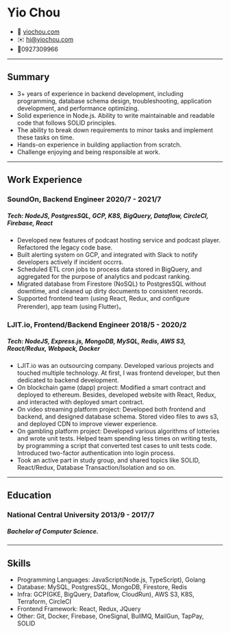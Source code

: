 <!-- The (first) h1 will be used as the <title> of the HTML page -->

# Yio Chou

<!-- The unordered list immediately after the h1 will be formatted on a single
line. It is intended to be used for contact details -->

- <span>🏡</span> [yiochou.com](http://yiochou.com)
- <span>✉️</span> <hi@yiochou.com>
- <span>📱</span>0927309966

<!-- The paragraph after the h1 and ul and before the first h2 is optional. It
is intended to be used for a short summary. -->

---

## Summary

- 3+ years of experience in backend development, including programming, database schema design, troubleshooting, application development, and performance optimizing.
- Solid experience in Node.js. Ability to write maintainable and readable code that follows SOLID principles.
- The ability to break down requirements to minor tasks and implement these tasks on time.
- Hands-on experience in building appliaction from scratch.
- Challenge enjoying and being responsible at work.

---

## Work Experience

<!-- You have to wrap the "left" and "right" half of these headings in spans by
hand -->

### <span> SoundOn, Backend Engineer </span> 2020/7 - 2021/7

##### Tech: NodeJS, PostgresSQL, GCP, K8S, BigQuery, Dataflow, CircleCI, Firebase, React

- Developed new features of podcast hosting service and podcast player. Refactored the legacy code base.
- Built alerting system on GCP, and integrated with Slack to notify developers actively if incident occrrs.
- Scheduled ETL cron jobs to process data stored in BigQuery, and aggregated for the purpose of analytics and podcast ranking.
- Migrated database from Firestore (NoSQL) to PostgresSQL without downtime, and cleaned up dirty documents to consistent records.
- Supported frontend team (using React, Redux, and configure Prerender), app team (using Flutter)。

### <span> LJIT.io, Frontend/Backend Engineer </span> 2018/5 - 2020/2

##### Tech: NodeJS, Express.js, MongoDB, MySQL, Redis, AWS S3, React/Redux, Webpack, Docker

- LJIT.io was an outsourcing company. Developed various projects and touched multiple technology. At first, I was frontend developer, but then dedicated to backend development.
- On blockchain game (dapp) project: Modified a smart contract and deployed to ethereum. Besides, developed website with React, Redux, and interacted with deployed smart contract.
- On video streaming platform project: Developed both frontend and backend, and designed database schema. Stored video files to aws s3, and deployed CDN to improve viewer experience.
- On gambling platform project: Developed various algorithms of lotteries and wrote unit tests. Helped team spending less times on writing tests, by programming a script that converted test cases to unit tests code. Introduced two-factor authentication into login process.
- Took an active part in study group, and shared topics like SOLID, React/Redux, Database Transaction/Isolation and so on.

---

## Education

### <span> National Central University </span> 2013/9 - 2017/7

##### **Bachelor of Computer Science**.

---

## Skills

- Programming Languages: JavaScript(Node.js, TypeScript), Golang
- Database: MySQL, PostgresSQL, MongoDB, Firestore, Redis
- Infra: GCP(GKE, BigQuery, Dataflow, CloudRun), AWS S3, K8S, Terraform, CircleCI
- Frontend Framework: React, Redux, JQuery
- Other: Git, Docker, Firebase, OneSignal, BullMQ, MailGun, TapPay, SOLID
